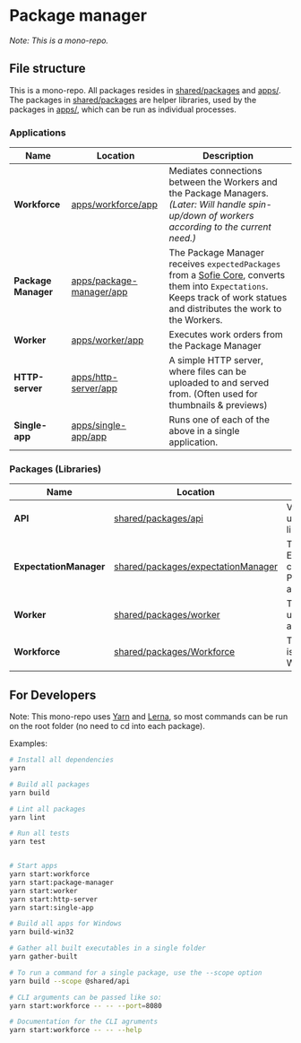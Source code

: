 # Package manager

_Note: This is a mono-repo._

## File structure

This is a mono-repo.
All packages resides in [shared/packages](shared/packages) and [apps/](apps/).
The packages in [shared/packages](shared/packages) are helper libraries, used by the packages in [apps/](apps/), which can be run as individual processes.

### Applications

| Name                | Location                                             | Description                                                                                                                                                                                                                      |
| ------------------- | ---------------------------------------------------- | -------------------------------------------------------------------------------------------------------------------------------------------------------------------------------------------------------------------------------- |
| **Workforce**       | [apps/workforce/app](apps/workforce/app)             | Mediates connections between the Workers and the Package Managers. _(Later: Will handle spin-up/down of workers according to the current need.)_                                                                                 |
| **Package Manager** | [apps/package-manager/app](apps/package-manager/app) | The Package Manager receives `expectedPackages` from a [Sofie Core](https://github.com/nrkno/tv-automation-server-core), converts them into `Expectations`. Keeps track of work statues and distributes the work to the Workers. |
| **Worker**          | [apps/worker/app](apps/worker/app)                   | Executes work orders from the Package Manager                                                                                                                                                                                    |
| **HTTP-server**     | [apps/http-server/app](apps/http-server/app)         | A simple HTTP server, where files can be uploaded to and served from. (Often used for thumbnails & previews)                                                                                                                     |
| **Single-app**      | [apps/single-app/app](apps/single-app/app)           | Runs one of each of the above in a single application.                                                                                                                                                                           |

### Packages (Libraries)

| Name                   | Location                                                                 | Description                                                             |
| ---------------------- | ------------------------------------------------------------------------ | ----------------------------------------------------------------------- |
| **API**                | [shared/packages/api](shared/packages/api)                               | Various interfaces used by the other libraries                          |
| **ExpectationManager** | [shared/packages/expectationManager](shared/packages/expectationManager) | The ExpectationManager class is used by the Package Manager application |
| **Worker**             | [shared/packages/worker](shared/packages/worker)                         | The Worker class is used by the Worker application                      |
| **Workforce**          | [shared/packages/Workforce](shared/packages/Workforce)                   | The Workforce class is used by the Worker application                   |

## For Developers

Note: This mono-repo uses [Yarn](https://yarnpkg.com) and [Lerna](https://github.com/lerna/lerna), so most commands can be run on the root folder (no need to cd into each package).

Examples:

```bash
# Install all dependencies
yarn

# Build all packages
yarn build

# Lint all packages
yarn lint

# Run all tests
yarn test


# Start apps
yarn start:workforce
yarn start:package-manager
yarn start:worker
yarn start:http-server
yarn start:single-app

# Build all apps for Windows
yarn build-win32

# Gather all built executables in a single folder
yarn gather-built

# To run a command for a single package, use the --scope option
yarn build --scope @shared/api

# CLI arguments can be passed like so:
yarn start:workforce -- -- --port=8080

# Documentation for the CLI agruments
yarn start:workforce -- -- --help

```

